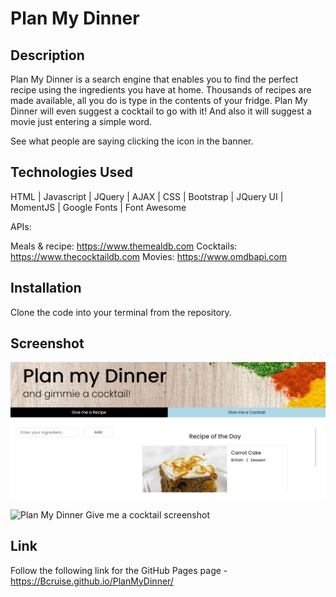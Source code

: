 # Plan My Dinner

## Description

Plan My Dinner is a search engine that enables you to find the perfect recipe using the ingredients you have at home. Thousands of recipes are made available, all you do is type in the contents of your fridge. Plan My Dinner will even suggest a cocktail to go with it! And also it will suggest a movie just entering a simple word.

See what people are saying clicking the icon in the banner.

## Technologies Used

HTML | Javascript | JQuery | AJAX |  CSS | Bootstrap | JQuery UI | MomentJS | Google Fonts | Font Awesome

APIs:

Meals & recipe: https://www.themealdb.com
Cocktails: https://www.thecocktaildb.com
Movies: https://www.omdbapi.com

## Installation

Clone the code into your terminal from the repository.

## Screenshot

![Plan My Dinner Give me a recipe screenshot](images/PlanMyDinner-screenshot1.png)

![Plan My Dinner Give me a cocktail screenshot](https://github.com/Bcruise/PlanMyDinner/blob/main/images/PlanMyDinner.png)



## Link

Follow the following link for the GitHub Pages page - https://Bcruise.github.io/PlanMyDinner/